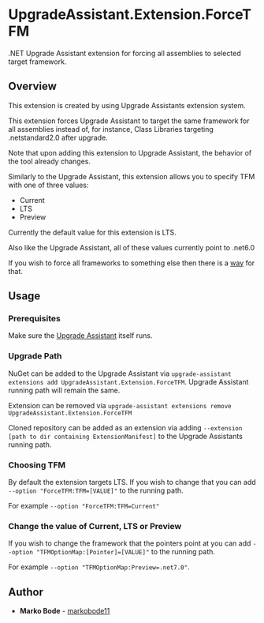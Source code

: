# UpgradeAssistant.Extension.ForceTFM

.NET Upgrade Assistant extension for forcing all assemblies to selected target framework.

## Overview

This extension is created by using Upgrade Assistants
extension system.

This extension forces Upgrade Assistant to target the same framework for all assemblies instead of, for instance,
Class Libraries targeting .netstandard2.0 after upgrade.

Note that upon adding this extension to Upgrade Assistant, the behavior of the tool already changes.

Similarly to the Upgrade Assistant, this extension allows you to specify TFM with one of three values:
* Current
* LTS
* Preview

Currently the default value for this extension is LTS.

Also like the Upgrade Assistant, all of these values currently point to .net6.0

If you wish to force all frameworks to something else then there is a [way](README.md#change-the-value-of-current-lts-or-preview) for that.

## Usage

### Prerequisites

Make sure the [Upgrade Assistant](https://github.com/dotnet/upgrade-assistant) itself runs.

### Upgrade Path

NuGet can be added to the Upgrade Assistant via `upgrade-assistant extensions add UpgradeAssistant.Extension.ForceTFM`.
Upgrade Assistant running path will remain the same.

Extension can be removed via `upgrade-assistant extensions remove UpgradeAssistant.Extension.ForceTFM`

Cloned repository can be added as an extension via adding `--extension [path to dir containing ExtensionManifest]` to the Upgrade Assistants
running path.

### Choosing TFM

By default the extension targets LTS. If you wish to change that you can add `--option "ForceTFM:TFM=[VALUE]"` to the running path.

For example `--option "ForceTFM:TFM=Current"`

### Change the value of Current, LTS or Preview

If you wish to change the framework that the pointers point at you can add `--option "TFMOptionMap:[Pointer]=[VALUE]"` to the running path.

For example `--option "TFMOptionMap:Preview=.net7.0"`.

## Author
* **Marko Bode** - [markobode11](https://github.com/markobode11)
